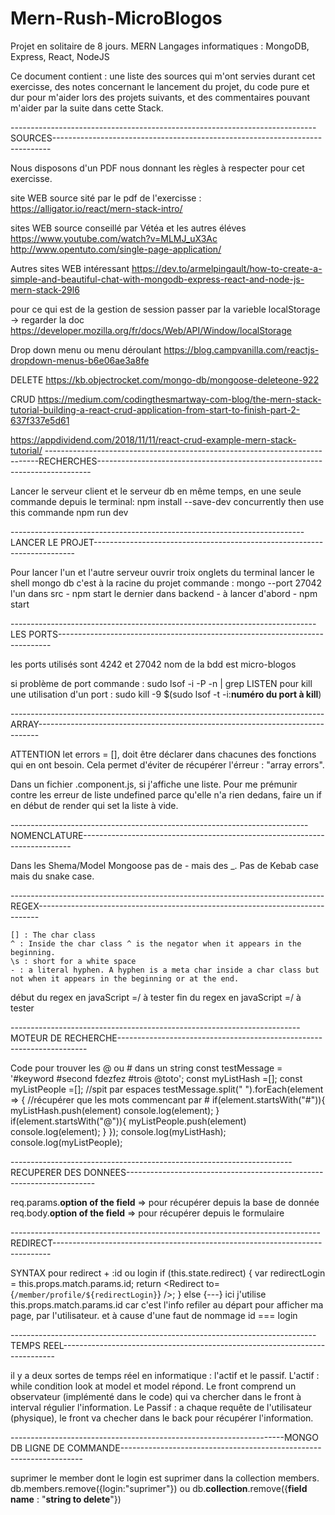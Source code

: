 # Mern-Rush-MicroBlogos
Projet en solitaire de 8 jours.
MERN Langages informatiques : MongoDB, Express, React, NodeJS

Ce document contient : une liste des sources qui m'ont servies durant cet exercisse, des notes concernant le lancement du projet, du code pure et dur pour m'aider lors des projets suivants, et des commentaires pouvant m'aider par la suite dans cette Stack.

----------------------------------------------------------------------------SOURCES-----------------------------------------------------------------------------

Nous disposons d'un PDF nous donnant les règles à respecter pour cet exercisse.

site WEB source sité par le pdf de l'exercisse :
https://alligator.io/react/mern-stack-intro/


sites WEB source conseillé par Vétéa et les autres éléves
https://www.youtube.com/watch?v=MLMJ_uX3Ac
http://www.opentuto.com/single-page-application/

Autres sites WEB intéressant
https://dev.to/armelpingault/how-to-create-a-simple-and-beautiful-chat-with-mongodb-express-react-and-node-js-mern-stack-29l6

pour ce qui est de la gestion de session passer par la varieble localStorage -> regarder la doc
https://developer.mozilla.org/fr/docs/Web/API/Window/localStorage

Drop down menu ou menu déroulant
https://blog.campvanilla.com/reactjs-dropdown-menus-b6e06ae3a8fe

DELETE 
https://kb.objectrocket.com/mongo-db/mongoose-deleteone-922

CRUD 
https://medium.com/codingthesmartway-com-blog/the-mern-stack-tutorial-building-a-react-crud-application-from-start-to-finish-part-2-637f337e5d61

https://appdividend.com/2018/11/11/react-crud-example-mern-stack-tutorial/
----------------------------------------------------------------------------RECHERCHES----------------------------------------------------------------------------

Lancer le serveur client et le serveur db en même temps, en une seule commande depuis le terminal:
npm install --save-dev concurrently
then use this commande 
npm run dev

-------------------------------------------------------------------------LANCER LE PROJET-------------------------------------------------------------------------

Pour lancer l'un et l'autre serveur ouvrir troix onglets du terminal
lancer le shell mongo db c'est à la racine du projet commande : mongo --port 27042
l'un dans src - npm start
le dernier dans backend - à lancer d'abord - npm start

----------------------------------------------------------------------------LES PORTS----------------------------------------------------------------------------

les ports utilisés sont 4242 et 27042
nom de la bdd est micro-blogos

si problème de port commande : sudo lsof -i -P -n | grep LISTEN
pour kill une utilisation d'un port : sudo kill -9 $(sudo lsof -t -i:**numéro du port à kill**)

------------------------------------------------------------------------------ARRAY------------------------------------------------------------------------------

ATTENTION let errors = [], doit être déclarer dans chacunes des fonctions qui en ont besoin. Cela permet d'éviter de récupérer l'érreur : "array errors".

Dans un fichier .component.js, si j'affiche une liste. Pour me prémunir contre les erreur de liste undefined parce qu'elle n'a rien dedans, faire un if en début de render qui set la liste à vide.


--------------------------------------------------------------------------NOMENCLATURE---------------------------------------------------------------------------

Dans les Shema/Model Mongoose pas de - mais des _. Pas de Kebab case mais du snake case.

------------------------------------------------------------------------------REGEX------------------------------------------------------------------------------

    [] : The char class
    ^ : Inside the char class ^ is the negator when it appears in the beginning.
    \s : short for a white space
    - : a literal hyphen. A hyphen is a meta char inside a char class but not when it appears in the beginning or at the end.
début du regex en javaScript =/ à tester
fin du regex en javaScript =/ à tester

------------------------------------------------------------------------MOTEUR DE RECHERCHE----------------------------------------------------------------------

Code pour trouver les @ ou # dans un string
const testMessage = '#keyword #second fdezfez #trois @toto';
const myListHash =[];
const myListPeople =[];
//spit par espaces
testMessage.split(" ").forEach(element => {
    //récupérer que les mots commencant par #
		if(element.startsWith("#")){
          myListHash.push(element)
  			console.log(element);
		}
  		if(element.startsWith("@")){
          myListPeople.push(element)
  			console.log(element);
		}
	});
console.log(myListHash);
console.log(myListPeople);

----------------------------------------------------------------------RECUPERER DES DONNEES----------------------------------------------------------------------

req.params.**option of the field** => pour récupérer depuis la base de donnée
req.body.**option of the field** => pour récupérer depuis le formulaire

-----------------------------------------------------------------------------REDIRECT-----------------------------------------------------------------------------

SYNTAX pour redirect + :id ou login
        if (this.state.redirect) {
            var redirectLogin = this.props.match.params.id;
            return <Redirect to={`/member/profile/${redirectLogin}`} />;
        } else {---}
ici j'utilise this.props.match.params.id car c'est l'info refiler au départ pour afficher ma page, par l'utilisateur. et à cause d'une faut de nommage id === login

----------------------------------------------------------------------------TEMPS REEL----------------------------------------------------------------------------

il y a deux sortes de temps réel en informatique : l'actif et le passif.
L'actif :
while condition look at model et model répond. Le front comprend un observateur (implémenté dans le code) qui va chercher dans le front à interval régulier l'information.
Le Passif :
a chaque requête de l'utilisateur (physique), le  front va checher dans le back pour récupérer l'information.

--------------------------------------------------------------------MONGO DB LIGNE DE COMMANDE--------------------------------------------------------------------

suprimer le member dont le login est suprimer dans la collection members.
db.members.remove({login:"suprimer"})
ou
db.**collection**.remove({**field name** : "**string to delete**"})

